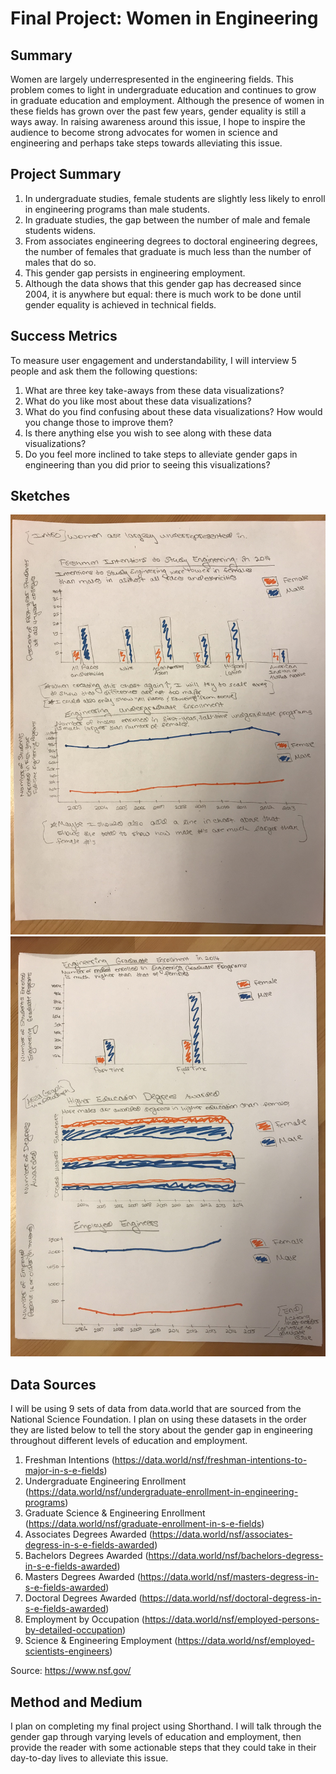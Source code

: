# Final Project: Women in Engineering

## Summary
Women are largely underrespresented in the engineering fields. This problem comes to light in undergraduate education and continues to grow in graduate education and employment. Although the presence of women in these fields has grown over the past few years, gender equality is still a ways away. In raising awareness around this issue, I hope to inspire the audience to become strong advocates for women in science and engineering and perhaps take steps towards alleviating this issue. 

## Project Summary
1. In undergraduate studies, female students are slightly less likely to enroll in engineering programs than male students. 
2. In graduate studies, the gap between the number of male and female students widens. 
3. From associates engineering degrees to doctoral engineering degrees, the number of females that graduate is much less than the number of males that do so. 
4. This gender gap persists in engineering employment. 
5. Although the data shows that this gender gap has decreased since 2004, it is anywhere but equal: there is much work to be done until gender equality is achieved in technical fields. 

## Success Metrics
To measure user engagement and understandability, I will interview 5 people and ask them the following questions:
1. What are three key take-aways from these data visualizations?
2. What do you like most about these data visualizations?
3. What do you find confusing about these data visualizations? How would you change those to improve them?
4. Is there anything else you wish to see along with these data visualizations?
5. Do you feel more inclined to take steps to alleviate gender gaps in engineering than you did prior to seeing this visualizations?

## Sketches
![](/Sketch1.jpg)
![](/Sketch2.jpg)

## Data Sources
I will be using 9 sets of data from data.world that are sourced from the National Science Foundation. I plan on using these datasets in the order they are listed below to tell the story about the gender gap in engineering throughout different levels of education and employment. 
1. Freshman Intentions (https://data.world/nsf/freshman-intentions-to-major-in-s-e-fields)
2. Undergraduate Engineering Enrollment (https://data.world/nsf/undergraduate-enrollment-in-engineering-programs)
3. Graduate Science & Engineering Enrollment (https://data.world/nsf/graduate-enrollment-in-s-e-fields)
4. Associates Degrees Awarded (https://data.world/nsf/associates-degress-in-s-e-fields-awarded)
5. Bachelors Degrees Awarded (https://data.world/nsf/bachelors-degress-in-s-e-fields-awarded)
6. Masters Degrees Awarded (https://data.world/nsf/masters-degress-in-s-e-fields-awarded)
7. Doctoral Degrees Awarded (https://data.world/nsf/doctoral-degress-in-s-e-fields-awarded)
8. Employment by Occupation (https://data.world/nsf/employed-persons-by-detailed-occupation)
9. Science & Engineering Employment (https://data.world/nsf/employed-scientists-engineers)

Source: https://www.nsf.gov/

## Method and Medium
I plan on completing my final project using Shorthand. I will talk through the gender gap through varying levels of education and employment, then provide the reader with some actionable steps that they could take in their day-to-day lives to alleviate this issue. 
